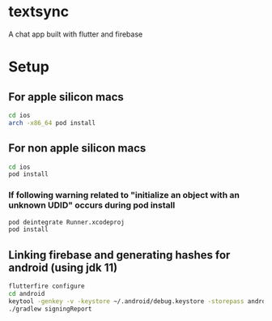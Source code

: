 # textsync
A chat app built with flutter and firebase

# Setup

## For apple silicon macs
```bash
cd ios
arch -x86_64 pod install
```
## For non apple silicon macs
```bash
cd ios
pod install
```

### If following warning related to "initialize an object with an unknown UDID" occurs during pod install
```bash
pod deintegrate Runner.xcodeproj
pod install
```

## Linking firebase and generating hashes for android (using jdk 11)
```bash
flutterfire configure
cd android
keytool -genkey -v -keystore ~/.android/debug.keystore -storepass android -alias androiddebugkey -keypass android -dname "CN=Android Debug,O=Android,C=US"
./gradlew signingReport
```
